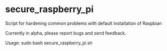 # secure_raspberry_pi
Script for hardening common problems with default installation of Raspbian

Currently in alpha, please report bugs and send feedback.

Usage:
sudo bash secure_raspberry_pi.sh
